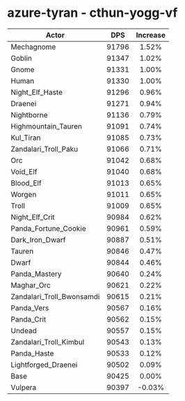 # azure-tyran - cthun-yogg-vf
| Actor | DPS | Increase |
|---|:---:|:---:|
|Mechagnome|91796|1.52%|
|Goblin|91347|1.02%|
|Gnome|91331|1.00%|
|Human|91330|1.00%|
|Night_Elf_Haste|91296|0.96%|
|Draenei|91271|0.94%|
|Nightborne|91136|0.79%|
|Highmountain_Tauren|91091|0.74%|
|Kul_Tiran|91085|0.73%|
|Zandalari_Troll_Paku|91066|0.71%|
|Orc|91042|0.68%|
|Void_Elf|91040|0.68%|
|Blood_Elf|91013|0.65%|
|Worgen|91011|0.65%|
|Troll|91009|0.65%|
|Night_Elf_Crit|90984|0.62%|
|Panda_Fortune_Cookie|90961|0.59%|
|Dark_Iron_Dwarf|90887|0.51%|
|Tauren|90846|0.47%|
|Dwarf|90844|0.46%|
|Panda_Mastery|90640|0.24%|
|Maghar_Orc|90621|0.22%|
|Zandalari_Troll_Bwonsamdi|90615|0.21%|
|Panda_Vers|90567|0.16%|
|Panda_Crit|90562|0.15%|
|Undead|90557|0.15%|
|Zandalari_Troll_Kimbul|90543|0.13%|
|Panda_Haste|90533|0.12%|
|Lightforged_Draenei|90502|0.09%|
|Base|90425|0.00%|
|Vulpera|90397|-0.03%|
